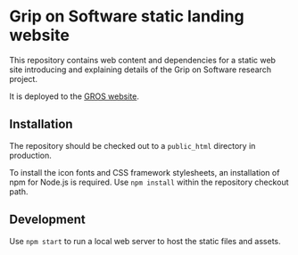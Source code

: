 # Grip on Software static landing website

This repository contains web content and dependencies for a static web site
introducing and explaining details of the Grip on Software research project.

It is deployed to the [GROS website](https://gros.liacs.nl).

## Installation

The repository should be checked out to a `public_html` directory in production.

To install the icon fonts and CSS framework stylesheets, an installation of npm
for Node.js is required. Use `npm install` within the repository checkout path.

## Development

Use `npm start` to run a local web server to host the static files and assets.
